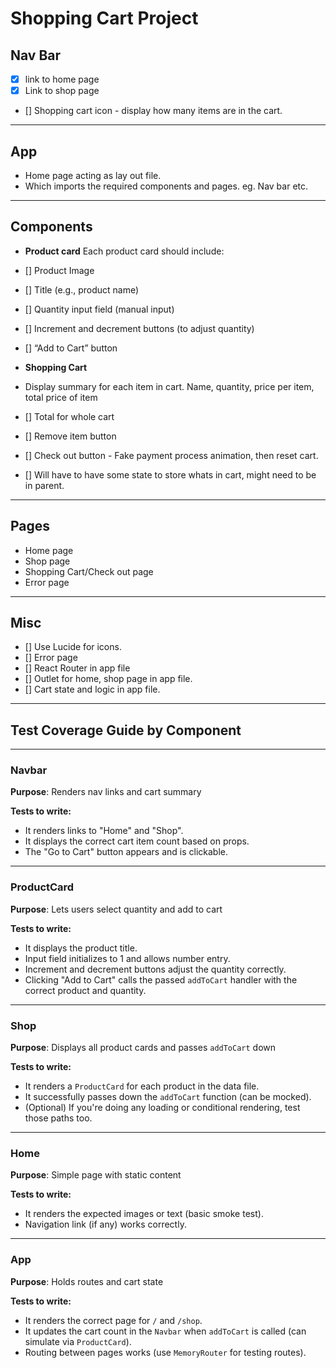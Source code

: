 # Shopping Cart Project

## Nav Bar

- [x] link to home page
- [x] Link to shop page
- [] Shopping cart icon - display how many items are in the cart.

---

## App 

- Home page acting as lay out file.
- Which imports the required components and pages. eg. Nav bar etc.

---

## Components

- **Product card**
  Each product card should include:
- [] Product Image
- [] Title (e.g., product name)
- [] Quantity input field (manual input)
- [] Increment and decrement buttons (to adjust quantity)
- [] “Add to Cart” button

- **Shopping Cart**
- Display summary for each item in cart. Name, quantity, price per item, total price of item
- [] Total for whole cart
- [] Remove item button
- [] Check out button - Fake payment process animation, then reset cart.
- [] Will have to have some state to store whats in cart, might need to be in parent.

---

## Pages

- Home page
- Shop page
- Shopping Cart/Check out page
- Error page

---

## Misc

- [] Use Lucide for icons.
- [] Error page
- [] React Router in app file
- [] Outlet for home, shop page in app file.
- [] Cart state and logic in app file.

---

## Test Coverage Guide by Component

---

### Navbar

**Purpose**: Renders nav links and cart summary

**Tests to write:**

- It renders links to "Home" and "Shop".
- It displays the correct cart item count based on props.
- The "Go to Cart" button appears and is clickable.

---

### ProductCard

**Purpose**: Lets users select quantity and add to cart

**Tests to write:**

- It displays the product title.
- Input field initializes to 1 and allows number entry.
- Increment and decrement buttons adjust the quantity correctly.
- Clicking "Add to Cart" calls the passed `addToCart` handler with the correct product and quantity.

---

### Shop

**Purpose**: Displays all product cards and passes `addToCart` down

**Tests to write:**

- It renders a `ProductCard` for each product in the data file.
- It successfully passes down the `addToCart` function (can be mocked).
- (Optional) If you're doing any loading or conditional rendering, test those paths too.

---

### Home

**Purpose**: Simple page with static content

**Tests to write:**

- It renders the expected images or text (basic smoke test).
- Navigation link (if any) works correctly.

---

### App

**Purpose**: Holds routes and cart state

**Tests to write:**

- It renders the correct page for `/` and `/shop`.
- It updates the cart count in the `Navbar` when `addToCart` is called (can simulate via `ProductCard`).
- Routing between pages works (use `MemoryRouter` for testing routes).
